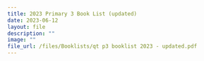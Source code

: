 ```yaml
---
title: 2023 Primary 3 Book List (updated)
date: 2023-06-12
layout: file
description: ""
image: ""
file_url: /files/Booklists/qt p3 booklist 2023 - updated.pdf
---
```

